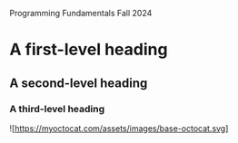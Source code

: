 Programming Fundamentals Fall 2024
# A first-level heading
## A second-level heading
### A third-level heading 
![https://myoctocat.com/assets/images/base-octocat.svg]
